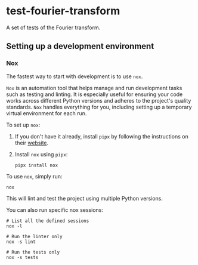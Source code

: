 # test-fourier-transform

A set of tests of the Fourier transform.

## Setting up a development environment

### Nox

The fastest way to start with development is to use `nox`.

`Nox` is an automation tool that helps manage and run development tasks such as testing and linting.
It is especially useful for ensuring your code works across different Python versions and adheres to the project's quality standards.
`Nox` handles everything for you, including setting up a temporary virtual environment for each run.

To set up `nox`:

1. If you don't have it already, install `pipx` by following the instructions on their [website](https://pipx.pypa.io/stable/).
2. Install `nox` using `pipx`:

   ```console
   pipx install nox
   ```

To use `nox`, simply run:

```console
nox
```

This will lint and test the project using multiple Python versions.

You can also run specific nox sessions:

```console
# List all the defined sessions
nox -l

# Run the linter only
nox -s lint

# Run the tests only
nox -s tests
```
